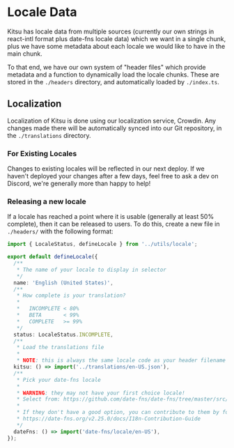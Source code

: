 # Locale Data

Kitsu has locale data from multiple sources (currently our own strings in react-intl format plus
date-fns locale data) which we want in a single chunk, plus we have some metadata about each locale
we would like to have in the main chunk.

To that end, we have our own system of "header files" which provide metadata and a function to
dynamically load the locale chunks. These are stored in the `./headers` directory, and automatically
loaded by `./index.ts`.

## Localization

Localization of Kitsu is done using our localization service, Crowdin. Any changes made there will
be automatically synced into our Git repository, in the `./translations` directory.

### For Existing Locales

Changes to existing locales will be reflected in our next deploy. If we haven't deployed your
changes after a few days, feel free to ask a dev on Discord, we're generally more than happy to
help!

### Releasing a new locale

If a locale has reached a point where it is usable (generally at least 50% complete), then it can be
released to users. To do this, create a new file in `./headers/` with the following format:

```typescript
import { LocaleStatus, defineLocale } from '../utils/locale';

export default defineLocale({
  /**
   * The name of your locale to display in selector
   */
  name: 'English (United States)',
  /**
   * How complete is your translation?
   *
   *   INCOMPLETE < 80%
   *   BETA       < 99%
   *   COMPLETE   >= 99%
   */
  status: LocaleStatus.INCOMPLETE,
  /**
   * Load the translations file
   *
   * NOTE: this is always the same locale code as your header filename */
  kitsu: () => import('../translations/en-US.json'),
  /**
   * Pick your date-fns locale
   *
   * WARNING: they may not have your first choice locale!
   * Select from: https://github.com/date-fns/date-fns/tree/master/src/locale
   *
   * If they don't have a good option, you can contribute to them by following this guide:
   * https://date-fns.org/v2.25.0/docs/I18n-Contribution-Guide
   */
  dateFns: () => import('date-fns/locale/en-US'),
});
```
